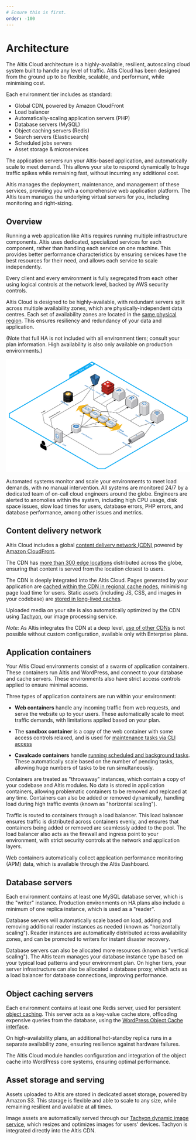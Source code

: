 ```yaml
---
# Ensure this is first.
order: -100
---
```

# Architecture

The Altis Cloud architecture is a highly-available, resilient, autoscaling cloud system built to handle any level of traffic. Altis Cloud has been designed from the ground up to be flexible, scalable, and performant, while minimising cost.

Each environment tier includes as standard:

* Global CDN, powered by Amazon CloudFront
* Load balancer
* Automatically-scaling application servers (PHP)
* Database servers (MySQL)
* Object caching servers (Redis)
* Search servers (Elasticsearch)
* Scheduled jobs servers
* Asset storage & microservices

The application servers run your Altis-based application, and automatically scale to meet demand. This allows your site to respond dynamically to huge traffic spikes while remaining fast, without incurring any additional cost.

Altis manages the deployment, maintenance, and management of these services, providing you with a comprehensive web application platform. The Altis team manages the underlying virtual servers for you, including monitoring and right-sizing.


## Overview

Running a web application like Altis requires running multiple infrastructure components. Altis uses dedicated, specialized services for each component, rather than handling each service on one machine. This provides better performance characteristics by ensuring services have the best resources for their need, and allows each service to scale independently.

Every client and every environment is fully segregated from each other using logical controls at the network level, backed by AWS security controls.

Altis Cloud is designed to be highly-available, with redundant servers split across multiple availability zones, which are physically-independent data centres. Each set of availability zones are located in the [same physical region](./origin-locations.md). This ensures resiliency and redundancy of your data and application.

(Note that full HA is not included with all environment tiers; consult your plan information. High availability is also only available on production environments.)

![Architecture diagram](./assets/architecture.svg)

Automated systems monitor and scale your environments to meet load demands, with no manual intervention. All systems are monitored 24/7 by a dedicated team of on-call cloud engineers around the globe. Engineers are alerted to anomolies within the system, including high CPU usage, disk space issues, slow load times for users, database errors, PHP errors, and database performance, among other issues and metrics.


## Content delivery network

Altis Cloud includes a global [content delivery network (CDN)](./cdn/) powered by [Amazon CloudFront](https://aws.amazon.com/cloudfront/).

The CDN has [more than 300 edge locations](./cdn/) distributed across the globe, ensuring that content is served from the location closest to users.

The CDN is deeply integrated into the Altis Cloud. Pages generated by your application are [cached within the CDN in regional cache nodes](./page-caching.md), minimising page load time for users. Static assets (including JS, CSS, and images in your codebase) are [stored in long-lived caches](./static-file-caching.md).

Uploaded media on your site is also automatically optimized by the CDN using [Tachyon](docs://media/dynamic-images.md), our image processing service.

*Note:* As Altis integrates the CDN at a deep level, [use of other CDNs](./cdn/third-party.md) is not possible without custom configuration, available only with Enterprise plans.


## Application containers

Your Altis Cloud environments consist of a swarm of application containers. These containers run Altis and WordPress, and connect to your database and cache servers. These environments also have strict access controls applied to ensure minimal access.

Three types of application containers are run within your environment:

* **Web containers** handle any incoming traffic from web requests, and serve the website up to your users. These automatically scale to meet traffic demands, with limitations applied based on your plan.

* The **sandbox container** is a copy of the web container with some access controls relaxed, and is used for [maintenance tasks via CLI access](./dashboard/cli.md)

* **Cavalcade containers** handle [running scheduled and background tasks](./scheduled-tasks.md). These automatically scale based on the number of pending tasks, allowing huge numbers of tasks to be run simultaneously.

Containers are treated as "throwaway" instances, which contain a copy of your codebase and Altis modules. No data is stored in application containers, allowing problematic containers to be removed and replcaed at any time. Containers can also be added or removed dynamically, handling load during high traffic events (known as "horizontal scaling").

Traffic is routed to containers through a load balancer. This load balancer ensures traffic is distributed across containers evenly, and ensures that containers being added or removed are seamlessly added to the pool. The load balancer also acts as the firewall and ingress point to your environment, with strict security controls at the network and application layers.

Web containers automatically collect application performance monitoring (APM) data, which is available through the Altis Dashboard.


## Database servers

Each environment contains at least one MySQL database server, which is the "writer" instance. Production environments on HA plans also include a minimum of one replica instance, which is used as a "reader".

Database servers will automatically scale based on load, adding and removing additional reader instances as needed (known as "horizontally scaling"). Reader instances are automatically distributed across availability zones, and can be promoted to writers for instant disaster recovery.

Database servers can also be allocated more resources (known as "vertical scaling"). The Altis team manages your database instance type based on your typical load patterns and your environment plan. On higher tiers, your server infrastructure can also be allocated a database proxy, which acts as a load balancer for database connections, improving performance.


## Object caching servers

Each environment contains at least one Redis server, used for persistent [object caching](./object-cache.md). This server acts as a key-value cache store, offloading expensive queries from the database, using the [WordPress Object Cache interface](https://developer.wordpress.org/reference/classes/wp_object_cache/).

On high-availability plans, an additional hot-standby replica runs in a separate availability zone, ensuring resilience against hardware failures.

The Altis Cloud module handles configuration and integration of the object cache into WordPress core systems, ensuring optimal performance.


## Asset storage and serving

Assets uploaded to Altis are stored in dedicated asset storage, powered by Amazon S3. This storage is flexible and able to scale to any size, while remaining resilient and available at all times.

Image assets are automatically served through our [Tachyon dynamic image service](docs://media/dynamic-images/), which resizes and optimizes images for users' devices. Tachyon is integrated directly into the Altis CDN.
